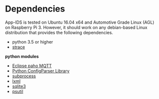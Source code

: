 # Dependencies
App-IDS is tested on Ubuntu 16.04 x64 and Automotive Grade Linux (AGL) on Raspberry Pi 3. However, it should work on any debian-based Linux distribution that provides the following dependencies.

- python 3.5 or higher
- [strace](https://strace.io/)

**python modules**
- [Eclipse paho MQTT](https://pypi.org/project/paho-mqtt/)    
- [Python ConfigParser Library](https://docs.python.org/3/library/configparser.html)   
- [subprocess](https://docs.python.org/3/library/subprocess.html)  
- [lxml](https://lxml.de)  
- [sqlite3](https://docs.python.org/3/library/sqlite3.html)
- [psutil](https://pypi.org/project/psutil/)
